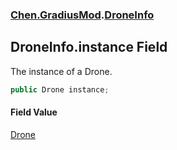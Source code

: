 
### [Chen.GradiusMod](./Chen-GradiusMod 'Chen.GradiusMod').[DroneInfo](./Chen-GradiusMod-DroneInfo 'Chen.GradiusMod.DroneInfo')

## DroneInfo.instance Field
The instance of a Drone.  
```csharp
public Drone instance;
```

#### Field Value
[Drone](./Chen-GradiusMod-Drone 'Chen.GradiusMod.Drone')  
